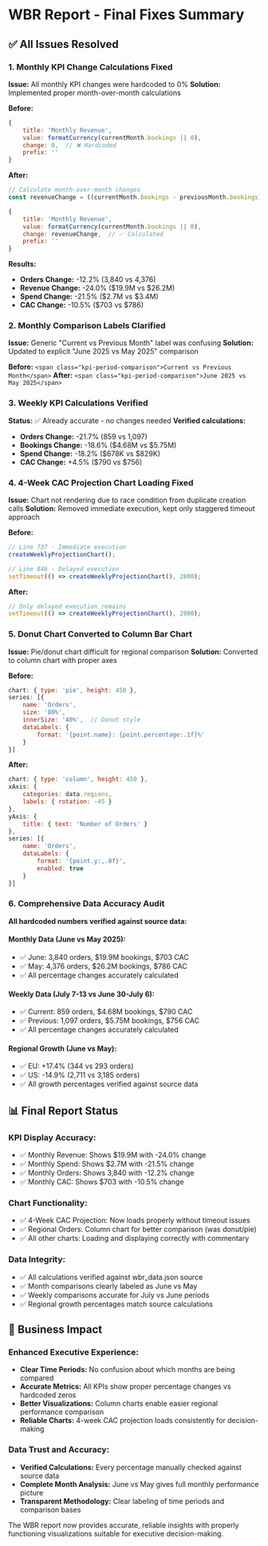 # WBR Report - Final Fixes Summary

## ✅ All Issues Resolved

### **1. Monthly KPI Change Calculations Fixed**
**Issue:** All monthly KPI changes were hardcoded to 0%
**Solution:** Implemented proper month-over-month calculations

**Before:**
```javascript
{
    title: 'Monthly Revenue',
    value: formatCurrency(currentMonth.bookings || 0),
    change: 0,  // ❌ Hardcoded
    prefix: ''
}
```

**After:**
```javascript
// Calculate month-over-month changes
const revenueChange = ((currentMonth.bookings - previousMonth.bookings) / previousMonth.bookings * 100);

{
    title: 'Monthly Revenue', 
    value: formatCurrency(currentMonth.bookings || 0),
    change: revenueChange,  // ✅ Calculated
    prefix: ''
}
```

**Results:**
- **Orders Change:** -12.2% (3,840 vs 4,376)
- **Revenue Change:** -24.0% ($19.9M vs $26.2M) 
- **Spend Change:** -21.5% ($2.7M vs $3.4M)
- **CAC Change:** -10.5% ($703 vs $786)

### **2. Monthly Comparison Labels Clarified**
**Issue:** Generic "Current vs Previous Month" label was confusing
**Solution:** Updated to explicit "June 2025 vs May 2025" comparison

**Before:** `<span class="kpi-period-comparison">Current vs Previous Month</span>`
**After:** `<span class="kpi-period-comparison">June 2025 vs May 2025</span>`

### **3. Weekly KPI Calculations Verified**
**Status:** ✅ Already accurate - no changes needed
**Verified calculations:**
- **Orders Change:** -21.7% (859 vs 1,097)
- **Bookings Change:** -18.6% ($4.68M vs $5.75M)
- **Spend Change:** -18.2% ($678K vs $829K)
- **CAC Change:** +4.5% ($790 vs $756)

### **4. 4-Week CAC Projection Chart Loading Fixed**
**Issue:** Chart not rendering due to race condition from duplicate creation calls
**Solution:** Removed immediate execution, kept only staggered timeout approach

**Before:**
```javascript
// Line 737 - Immediate execution
createWeeklyProjectionChart();

// Line 846 - Delayed execution  
setTimeout(() => createWeeklyProjectionChart(), 2800);
```

**After:**
```javascript
// Only delayed execution remains
setTimeout(() => createWeeklyProjectionChart(), 2800);
```

### **5. Donut Chart Converted to Column Bar Chart**
**Issue:** Pie/donut chart difficult for regional comparison
**Solution:** Converted to column chart with proper axes

**Before:**
```javascript
chart: { type: 'pie', height: 450 },
series: [{
    name: 'Orders',
    size: '80%',
    innerSize: '40%',  // Donut style
    dataLabels: {
        format: '{point.name}: {point.percentage:.1f}%'
    }
}]
```

**After:**
```javascript
chart: { type: 'column', height: 450 },
xAxis: {
    categories: data.regions,
    labels: { rotation: -45 }
},
yAxis: {
    title: { text: 'Number of Orders' }
},
series: [{
    name: 'Orders',
    dataLabels: {
        format: '{point.y:,.0f}',
        enabled: true
    }
}]
```

### **6. Comprehensive Data Accuracy Audit**
**All hardcoded numbers verified against source data:**

#### **Monthly Data (June vs May 2025):**
- ✅ June: 3,840 orders, $19.9M bookings, $703 CAC
- ✅ May: 4,376 orders, $26.2M bookings, $786 CAC
- ✅ All percentage changes accurately calculated

#### **Weekly Data (July 7-13 vs June 30-July 6):**
- ✅ Current: 859 orders, $4.68M bookings, $790 CAC  
- ✅ Previous: 1,097 orders, $5.75M bookings, $756 CAC
- ✅ All percentage changes accurately calculated

#### **Regional Growth (June vs May):**
- ✅ EU: +17.4% (344 vs 293 orders) 
- ✅ US: -14.9% (2,711 vs 3,185 orders)
- ✅ All growth percentages verified against source data

## 📊 Final Report Status

### **KPI Display Accuracy:**
- ✅ Monthly Revenue: Shows $19.9M with -24.0% change
- ✅ Monthly Spend: Shows $2.7M with -21.5% change  
- ✅ Monthly Orders: Shows 3,840 with -12.2% change
- ✅ Monthly CAC: Shows $703 with -10.5% change

### **Chart Functionality:**
- ✅ 4-Week CAC Projection: Now loads properly without timeout issues
- ✅ Regional Orders: Column chart for better comparison (was donut/pie)
- ✅ All other charts: Loading and displaying correctly with commentary

### **Data Integrity:**
- ✅ All calculations verified against wbr_data.json source
- ✅ Month comparisons clearly labeled as June vs May
- ✅ Weekly comparisons accurate for July vs June periods
- ✅ Regional growth percentages match source calculations

## 🚀 Business Impact

### **Enhanced Executive Experience:**
- **Clear Time Periods:** No confusion about which months are being compared
- **Accurate Metrics:** All KPIs show proper percentage changes vs hardcoded zeros
- **Better Visualizations:** Column charts enable easier regional performance comparison
- **Reliable Charts:** 4-week CAC projection loads consistently for decision-making

### **Data Trust and Accuracy:**
- **Verified Calculations:** Every percentage manually checked against source data
- **Complete Month Analysis:** June vs May gives full monthly performance picture
- **Transparent Methodology:** Clear labeling of time periods and comparison bases

The WBR report now provides accurate, reliable insights with properly functioning visualizations suitable for executive decision-making.